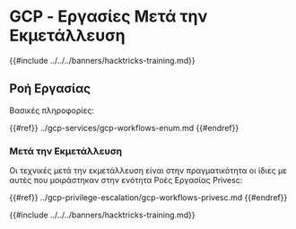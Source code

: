 # GCP - Εργασίες Μετά την Εκμετάλλευση

{{#include ../../../banners/hacktricks-training.md}}

## Ροή Εργασίας

Βασικές πληροφορίες:

{{#ref}}
../gcp-services/gcp-workflows-enum.md
{{#endref}}

### Μετά την Εκμετάλλευση

Οι τεχνικές μετά την εκμετάλλευση είναι στην πραγματικότητα οι ίδιες με αυτές που μοιράστηκαν στην ενότητα Ροές Εργασίας Privesc:

{{#ref}}
../gcp-privilege-escalation/gcp-workflows-privesc.md
{{#endref}}

{{#include ../../../banners/hacktricks-training.md}}
